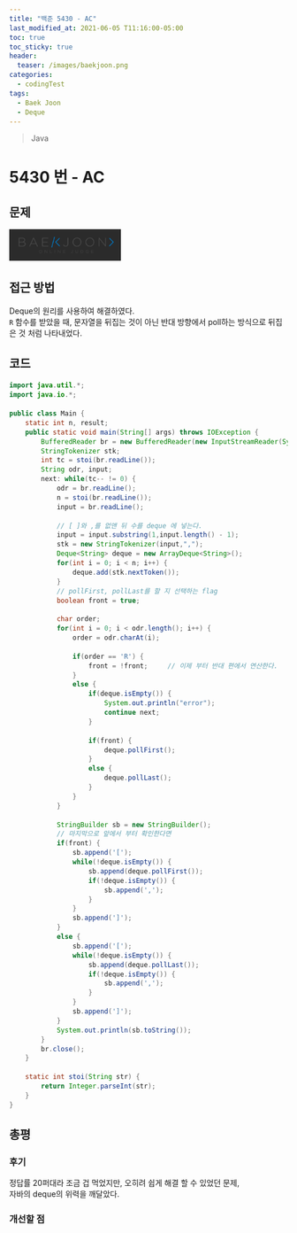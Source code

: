 ```yaml
---
title: "백준 5430 - AC"
last_modified_at: 2021-06-05 T11:16:00-05:00
toc: true
toc_sticky: true
header:
  teaser: /images/baekjoon.png
categories:
  - codingTest
tags:
  - Baek Joon
  - Deque
---
```


> Java

# 5430 번 - AC

## 문제

[<img src="/images/baekjoon.png" width="40%" height="40%">](https://www.acmicpc.net/problem/5430)

## 접근 방법

Deque의 원리를 사용하여 해결하였다.  
`R` 함수를 받았을 때, 문자열을 뒤집는 것이 아닌 반대 방향에서 poll하는 방식으로 뒤집은 것 처럼 나타내었다.

## 코드

```java
import java.util.*;
import java.io.*;

public class Main {
	static int n, result;
	public static void main(String[] args) throws IOException {
		BufferedReader br = new BufferedReader(new InputStreamReader(System.in));
    	StringTokenizer stk;
    	int tc = stoi(br.readLine());
    	String odr, input;
    	next: while(tc-- != 0) {
    		odr = br.readLine();
    		n = stoi(br.readLine());
    		input = br.readLine();

			// [ ]와 ,를 없앤 뒤 수를 deque 에 넣는다.
			input = input.substring(1,input.length() - 1);
    		stk = new StringTokenizer(input,",");
    		Deque<String> deque = new ArrayDeque<String>();
    		for(int i = 0; i < n; i++) {
    			deque.add(stk.nextToken());
    		}
			// pollFirst, pollLast를 할 지 선택하는 flag
    		boolean front = true;

    		char order;
    		for(int i = 0; i < odr.length(); i++) {
    			order = odr.charAt(i);

    			if(order == 'R') {
    				front = !front;		// 이제 부터 반대 편에서 연산한다.
    			}
    			else {
    				if(deque.isEmpty()) {
    					System.out.println("error");
    					continue next;
    				}

    				if(front) {
    					deque.pollFirst();
    				}
    				else {
    					deque.pollLast();
    				}
    			}
    		}

    		StringBuilder sb = new StringBuilder();
			// 마지막으로 앞에서 부터 확인한다면
    		if(front) {
    			sb.append('[');
    			while(!deque.isEmpty()) {
    				sb.append(deque.pollFirst());
    				if(!deque.isEmpty()) {
    					sb.append(',');
    				}
    			}
    			sb.append(']');
    		}
    		else {
    			sb.append('[');
    			while(!deque.isEmpty()) {
    				sb.append(deque.pollLast());
    				if(!deque.isEmpty()) {
    					sb.append(',');
    				}
    			}
    			sb.append(']');
    		}
    		System.out.println(sb.toString());
    	}
    	br.close();
	}

	static int stoi(String str) {
    	return Integer.parseInt(str);
    }
}
```

## 총평

### 후기

정답률 20퍼대라 조금 겁 먹었지만, 오히려 쉽게 해결 할 수 있었던 문제,  
자바의 deque의 위력을 깨달았다.

### 개선할 점

<!-- ★
<img src="/images/codingTest/bj/문제번호.PNG" width="40%" height="40%">

-->
